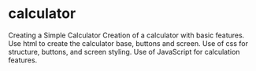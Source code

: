 # calculator
Creating a Simple Calculator
Creation of a calculator with basic features. 
Use html to create the calculator base, buttons and screen. 
Use of css for structure, buttons, and screen styling. 
Use of JavaScript for calculation features.
